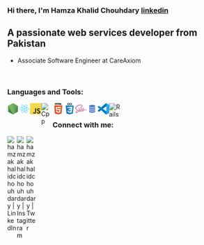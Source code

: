 ### Hi there, I'm Hamza Khalid Chouhdary [linkedin]

## A passionate web services developer from Pakistan

- Associate Software Engineer at CareAxiom

<br />

### Languages and Tools:

<img align="left" alt="Node.js" width="26px" src="https://raw.githubusercontent.com/github/explore/80688e429a7d4ef2fca1e82350fe8e3517d3494d/topics/nodejs/nodejs.png" />
<img align="left" alt="React" width="26px" src="https://raw.githubusercontent.com/github/explore/80688e429a7d4ef2fca1e82350fe8e3517d3494d/topics/react/react.png" />

<img align="left" alt="JavaScript" width="26px" src="https://raw.githubusercontent.com/github/explore/80688e429a7d4ef2fca1e82350fe8e3517d3494d/topics/javascript/javascript.png" />
<img align="left" alt="Cpp" width="26px" src="https://raw.githubusercontent.com/jmnote/z-icons/master/svg/cpp.svg" />
<img align="left" alt="HTML5" width="26px" src="https://raw.githubusercontent.com/github/explore/80688e429a7d4ef2fca1e82350fe8e3517d3494d/topics/html/html.png" />
<img align="left" alt="CSS3" width="26px" src="https://raw.githubusercontent.com/github/explore/80688e429a7d4ef2fca1e82350fe8e3517d3494d/topics/css/css.png" />
<img align="left" alt="Sass" width="26px" src="https://raw.githubusercontent.com/github/explore/80688e429a7d4ef2fca1e82350fe8e3517d3494d/topics/sass/sass.png" />
<img align="left" alt="SQL" width="26px" src="https://raw.githubusercontent.com/github/explore/80688e429a7d4ef2fca1e82350fe8e3517d3494d/topics/sql/sql.png" />

<img align="left" alt="Visual Studio Code" width="26px" src="https://raw.githubusercontent.com/github/explore/80688e429a7d4ef2fca1e82350fe8e3517d3494d/topics/visual-studio-code/visual-studio-code.png" />
<img align="left" alt="Rails" width="26px" src="https://raw.githubusercontent.com/jmnote/z-icons/master/svg/ruby.svg" />

<br />

### Connect with me:

[<img align="left" alt="hamzakhalidchouhdary | LinkedIn" width="22px" src="https://cdn.jsdelivr.net/npm/simple-icons@v3/icons/linkedin.svg" />][linkedin]
[<img align="left" alt="hamzakhalidchouhdary | Instagram" width="22px" src="https://cdn.jsdelivr.net/npm/simple-icons@v3/icons/instagram.svg" />][instagram]
[<img align="left" alt="hamzakhalidchouhdary | Twitter" width="22px" src="https://cdn.jsdelivr.net/npm/simple-icons@v3/icons/twitter.svg" />][twitter]

<br />
<br />

[linkedin]: https://linkedin.com/in/hamzakhalidchouhdary
[twitter]: https://twitter.com/hamzakhalidch_
[instagram]: https://instagram.com/hamzakhalidchouhdary
[facebook]: https://facebook.com/hamzakhalidchouhdary
